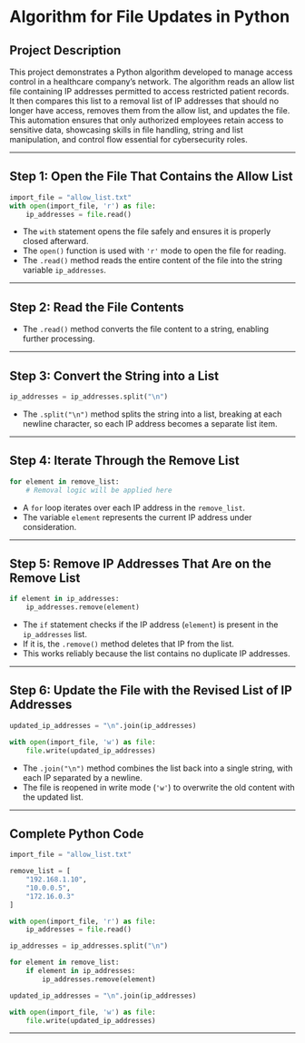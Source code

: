 # Algorithm for File Updates in Python

## Project Description  
This project demonstrates a Python algorithm developed to manage access control in a healthcare company’s network. The algorithm reads an allow list file containing IP addresses permitted to access restricted patient records. It then compares this list to a removal list of IP addresses that should no longer have access, removes them from the allow list, and updates the file. This automation ensures that only authorized employees retain access to sensitive data, showcasing skills in file handling, string and list manipulation, and control flow essential for cybersecurity roles.

---

## Step 1: Open the File That Contains the Allow List

```python
import_file = "allow_list.txt"
with open(import_file, 'r') as file:
    ip_addresses = file.read()
````

* The `with` statement opens the file safely and ensures it is properly closed afterward.
* The `open()` function is used with `'r'` mode to open the file for reading.
* The `.read()` method reads the entire content of the file into the string variable `ip_addresses`.

---

## Step 2: Read the File Contents

* The `.read()` method converts the file content to a string, enabling further processing.

---

## Step 3: Convert the String into a List

```python
ip_addresses = ip_addresses.split("\n")
```

* The `.split("\n")` method splits the string into a list, breaking at each newline character, so each IP address becomes a separate list item.

---

## Step 4: Iterate Through the Remove List

```python
for element in remove_list:
    # Removal logic will be applied here
```

* A `for` loop iterates over each IP address in the `remove_list`.
* The variable `element` represents the current IP address under consideration.

---

## Step 5: Remove IP Addresses That Are on the Remove List

```python
if element in ip_addresses:
    ip_addresses.remove(element)
```

* The `if` statement checks if the IP address (`element`) is present in the `ip_addresses` list.
* If it is, the `.remove()` method deletes that IP from the list.
* This works reliably because the list contains no duplicate IP addresses.

---

## Step 6: Update the File with the Revised List of IP Addresses

```python
updated_ip_addresses = "\n".join(ip_addresses)

with open(import_file, 'w') as file:
    file.write(updated_ip_addresses)
```

* The `.join("\n")` method combines the list back into a single string, with each IP separated by a newline.
* The file is reopened in write mode (`'w'`) to overwrite the old content with the updated list.

---

## Complete Python Code

```python
import_file = "allow_list.txt"

remove_list = [
    "192.168.1.10",
    "10.0.0.5",
    "172.16.0.3"
]

with open(import_file, 'r') as file:
    ip_addresses = file.read()

ip_addresses = ip_addresses.split("\n")

for element in remove_list:
    if element in ip_addresses:
        ip_addresses.remove(element)

updated_ip_addresses = "\n".join(ip_addresses)

with open(import_file, 'w') as file:
    file.write(updated_ip_addresses)
```

---
